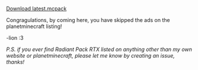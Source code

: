 [Download latest.mcpack](https://github.com/Lioncat6/rprtxd/raw/main/RPRTX_Latest.mcpack)

Congragulations, by coming here, you have skipped the ads on the planetminecraft listing!

-lion :3


_P.S. if you ever find Radiant Pack RTX listed on anything other than my own website or planetminecraft, please let me know by creating an issue, thanks!_
